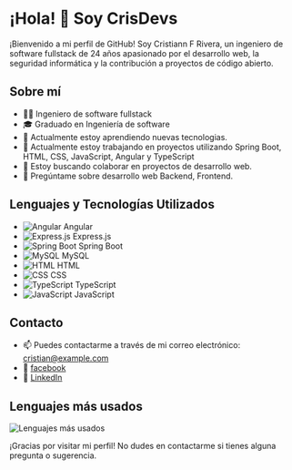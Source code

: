 # ¡Hola! 👋 Soy CrisDevs

¡Bienvenido a mi perfil de GitHub! Soy Cristiann F Rivera, un ingeniero de software fullstack de 24 años apasionado por el desarrollo web, la seguridad informática y la contribución a proyectos de código abierto.

## Sobre mí
- 👨‍💻 Ingeniero de software fullstack
- 🎓 Graduado en Ingeniería de software
- 🌱 Actualmente estoy aprendiendo nuevas tecnologias.
- 🔭 Actualmente estoy trabajando en proyectos utilizando Spring Boot, HTML, CSS, JavaScript, Angular y TypeScript
- 👯 Estoy buscando colaborar en proyectos de desarrollo web.
- 💬 Pregúntame sobre desarrollo web Backend, Frontend.

## Lenguajes y Tecnologías Utilizados
  - ![Angular](https://img.icons8.com/color/48/000000/angularjs.png) Angular
  - ![Express.js](https://img.icons8.com/color/48/000000/nodejs.png) Express.js
  - ![Spring Boot](https://img.icons8.com/color/48/000000/java-coffee-cup-logo.png) Spring Boot
  - ![MySQL](https://img.icons8.com/color/48/000000/mysql-logo.png) MySQL
  - ![HTML](https://img.icons8.com/color/48/000000/html-5.png) HTML
  - ![CSS](https://img.icons8.com/color/48/000000/css3.png) CSS
  - ![TypeScript](https://img.icons8.com/color/48/000000/typescript.png) TypeScript
  - ![JavaScript](https://img.icons8.com/color/48/000000/javascript.png) JavaScript

## Contacto
- 📫 Puedes contactarme a través de mi correo electrónico: cristian@example.com
- 🔗 [facebook](https://web.facebook.com/profile.php?id=100005486839421)
- 🔗 [LinkedIn](https://www.linkedin.com/in/cristian-fabian-rivera-lozano-a58426250/)

## Lenguajes más usados
![Lenguajes más usados](https://github-readme-stats.vercel.app/api/top-langs/?username=CrissFaDev&layout=compact&theme=dark)

¡Gracias por visitar mi perfil! No dudes en contactarme si tienes alguna pregunta o sugerencia.
